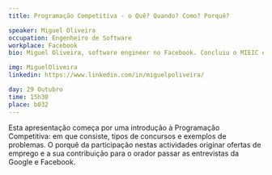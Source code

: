 ```yaml
---
title: Programação Competitiva - o Quê? Quando? Como? Porquê?

speaker: Miguel Oliveira
occupation: Engenheiro de Software
workplace: Facebook
bio: Miguel Oliveira, software engineer no Facebook. Concluiu o MIEIC em 2010. Iniciou o doutoramento no mesmo ano e fez estágios na Google e Facebook durante o mesmo. Em 2017, interrompeu o doutoramento para trabalhar no Facebook full-time. Participou em inúmeros concursos de programação desde o ensino secundário e conquistou uma medalha de ouro no SWERC 2009, o nosso concurso Europeu da ACM.

img: MiguelOliveira
linkedin: https://www.linkedin.com/in/miguelpoliveira/

day: 29 Outubro
time: 15h30
place: b032 
---
```


Esta apresentação começa por uma introdução à Programação Competitiva: em que consiste, tipos de concursos e exemplos de problemas. O porquê da participação nestas actividades originar ofertas de emprego e a sua contribuição para o orador passar as entrevistas da Google e Facebook.


